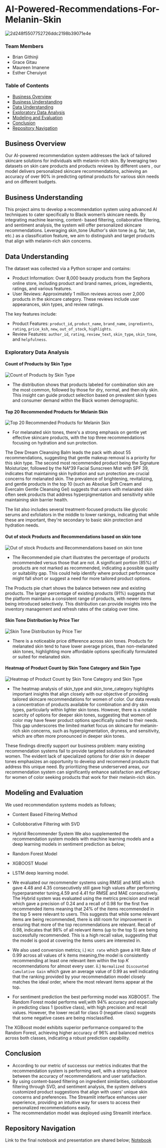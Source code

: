 # AI-Powered-Recommendations-For-Melanin-Skin

![2d248f5507752726ddc2198b39071e4e](https://github.com/user-attachments/assets/9c7a2247-b758-4aee-8bc7-50fa0bf76f2d)

### Team Members
* Brian Githinji
* Grace Gitau
* Maureen Imanene
* Esther Cheruiyot

### Table of Contents

- [Business Overview](#business-overview)
- [Business Understanding](#business-understanding)
- [Data Understanding](#data-understanding)
- [Exploratory Data Analysis](#exploratory-data-analysis)
- [Modeling and Evaluation](#modeling-and-evaluation)
- [Conclusion](#conclusion)
- [Repository Navigation](#repository-navigation)

## Business Overview

Our AI-powered recommendation system addresses the lack of tailored skincare solutions for individuals with melanin-rich skin. By leveraging two datasets on skin care products and products reviews by different users , our model delivers personalized skincare recommendations, achieving an accuracy of over 90% in predicting optimal products for various skin needs and on different budgets.

## Business Understanding

This project aims to develop a recommendation system using advanced AI techniques to cater specifically to Black women’s skincare needs. By integrating machine learning, content- based filtering, collaborative filtering, and sentiment analysis, the system will offer personalized skincare recommendations. Leveraging skin_tone (Author's skin tone (e.g. fair, tan, etc.) as a classification feature, we aim to distinguish and target products that align with melanin-rich skin concerns.

## Data Understanding

The dataset was collected via a Python scraper and contains:
- Product Information: Over 8,000 beauty products from the Sephora online store, including product and brand names, prices, ingredients, ratings, and various features. 
- User Reviews: Approximately 1 million reviews across over 2,000 products in the skincare category. These reviews include user appearances, skin types, and review ratings.

The key features include:
- Product Features: `product_id`, `product_name`, `brand_name`, `ingredients`, `rating`, `price_ksh`, `new`, `out_of_stock`, `highlights`. 
- Review Features: `author_id`, `rating`, `review_text`, `skin_type`, `skin_tone`, and
`helpfulness`.


### Exploratory Data Analysis

#### Count of Products by Skin Type
![Count of Products by Skin Type](images\image1.png)

* The distribution shows that products labeled for combination skin are the most common, followed by those for dry, normal, and then oily skin. This insight can guide product selection based on prevalent skin types and consumer demand within the Black women demographic.

#### Top 20 Recommended Products for Melanin Skin
![Top 20 Recommended Products for Melanin Skin](images\image2.png)
* For melanated skin tones, there's a strong emphasis on gentle yet effective skincare products, with the top three recommendations focusing on hydration and sun protection.

The Dew Dream Cleansing Balm leads the pack with about 55 recommendations, suggesting that gentle makeup removal is a priority for this skin type. The second most recommended product being the Signature Moisturizer, followed by the NA°39 Facial Sunscreen Mist with SPF 39, indicates that maintaining skin hydration and sun protection are crucial concerns for melanated skin. The prevalence of brightening, revitalizing, and gentle products in the top 10 (such as Absolue Soft Cream and Evercalm Gentle Cleansing Gel) suggests that users with melanated skin often seek products that address hyperpigmentation and sensitivity while maintaining skin barrier health.

The list also includes several treatment-focused products like glycolic serums and exfoliators in the middle to lower rankings, indicating that while these are important, they're secondary to basic skin protection and hydration needs.

#### Out of stock Products and Recommendations based on skin tone
![Out of stock Products and Recommendations based on skin tone](images\image3.png)
* The Recommended pie chart illustrates the percentage of products recommended versus those that are not. A significant portion (85%) of products are not marked as recommended, indicating a possible quality or suitability gap. This could help identify where product performance might fall short or suggest a need for more tailored product options.

The Products pie chart shows the balance between new and existing products. The larger percentage of existing products (91%) suggests that the platform maintains a consistent range of products, with newer items being introduced selectively. This distribution can provide insights into the inventory management and refresh rates of the catalog over time.

#### Skin Tone Distribution by Price Tier
![Skin Tone Distribution by Price Tier](images\image4.png)
* There is a noticeable price difference across skin tones. Products for melanated skin tend to have lower average prices, than non-melanated skin tones, highlighting more affordable options specifically formulated or suited for melanated skin. 

#### Heatmap of Product Count by Skin Tone Category and Skin Type
![Heatmap of Product Count by Skin Tone Category and Skin Type](images\image5.png)
* The heatmap analysis of skin_type and skin_tone_category highlights important insights that align closely with our objective of providing tailored skincare recommendations for women of color. Our data reveals a concentration of products available for combination and dry skin types, particularly within lighter skin tones. However, there is a notable scarcity of options for deeper skin tones, suggesting that women of color may have fewer product options specifically suited to their needs. This gap underscores the limited market focus on skincare for melanin-rich skin concerns, such as hyperpigmentation, dryness, and sensitivity, which are often more pronounced in deeper skin tones.

These findings directly support our business problem: many existing recommendation systems fail to provide targeted solutions for melanated women. The evident lack of specialized options for drier skin in deeper tones emphasizes an opportunity to develop and recommend products that address this unique need. By prioritizing these underserved areas, our recommendation system can significantly enhance satisfaction and efficacy for women of color seeking products that work for their melanin-rich skin.


## Modeling and Evaluation
We used recommendation systems models as follows;
* Content Based Filtering Method
* Collobborative Filtering with SVD
* Hybrid Recommender System
We also supplemented the recommendation system models with machine learning models and a deep learning models in sentiment prediction as below;
* Random Forest Model
* XGBOOST Model
* LSTM deep learning model.

* We evaluated our recommender systems using RMSE and MSE which gave 4.48 and 4.35 consecutively still gave high values after performing hyperparameter tuning,4.59 and 4.41 for RMSE and MAE consecutively.
The Hybrid system was evaluated using the metrics precision and recall which gave a precision of 0.24 and a recall of 0.98 for the first five recommended items meaning that 24% of the items recommended in the top 5 were relevant to users. This suggests that while some relevant items are being recommended, there is still room for improvement in ensuring that more of the top recommendations are relevant.
Recall of 0.98, indicates that 98% of all relevant items (up to the top 5) are being successfully recommended. This is a high recall value, suggesting that the model is good at covering the items users are interested in.

* We also used conversion metrics;
i.) `Hit rate` which gave a Hit Rate of 0.99 across all values of k items meaning,the model is consistently recommending at least one relevant item within the top 𝐾 recommendations for almost every user.
ii.) `Normalized Discounted Cumulative Gain` which gave an average value of 0.99 as well indicating that the ranking provided by your recommendation model closely matches the ideal order, where the most relevant items appear at the top.

* For sentiment prediction the best performing model was XGBOOST.
The Random Forest model performs well,with 94% accuracy and especially in predicting class 1 (positive class), with high precision and recall values. However, the lower recall for class 0 (negative class) suggests that some negative cases are being misclassified.

The XGBoost model exhibits superior performance compared to the Random Forest, achieving higher accuracy of 96% and balanced metrics across both classes, indicating a robust prediction capability.


## Conclusion
* According to our metric of successs our metrics indicates that the recommendation system is performing well, with a strong balance between the accuracy of recommendations and user satisfaction.
* By using content-based filtering on ingredient similarities, collaborative filtering through SVD, and sentiment analysis, the system delivers customized product suggestions that align with users’ unique skin concerns and preferences. The Streamlit interface enhances user experience, providing an intuitive way for users to access their personalized recommendations easily.
* The recommendation model was deployed using Streamlit interface.

## Repository Navigation
Link to the final notebook and presentation are shared below;
[Notebook](https://github.com/ECCHERUIYOT/AI-Powered-Skincare-Recommendations-For-Melanin-Skin/tree/main)

